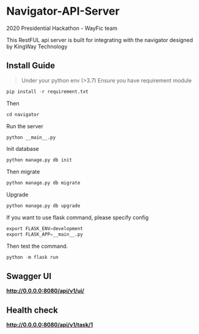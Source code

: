 # Navigator-API-Server
2020 Presidential Hackathon - WayFic team

This RestFUL api server is built for integrating with the navigator designed by KingWay Technology
## Install Guide
> Under your python env (>3.7)
Ensure you have requirement module
```python
pip install -r requirement.txt
```
Then
```python
cd navigator
```
Run the server
```python
python __main__.py
```
Init database
```python
python manage.py db init
```
Then migrate
```python
python manage.py db migrate
```
Upgrade
```python
python manage.py db upgrade
```
If you want to use flask command, please specify config
```python
export FLASK_ENV=development
export FLASK_APP=__main__.py
```
Then test the command.
```python
python -m flask run
```
## Swagger UI
**http://0.0.0.0:8080/api/v1/ui/**

## Health check
**http://0.0.0.0:8080/api/v1/task/1**
